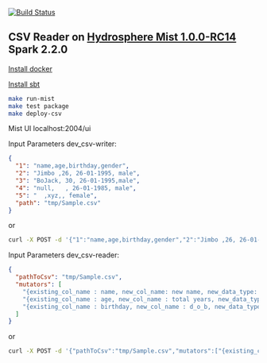 [![Build Status](https://travis-ci.org/leonid133/csv_reader.svg?branch=master)](https://travis-ci.org/leonid133/csv_reader)

## CSV Reader on [Hydrosphere Mist 1.0.0-RC14](https://hydrosphere.io) Spark 2.2.0

[Install docker](https://docs.docker.com/install/)

[Install sbt](https://www.scala-sbt.org/1.0/docs/Setup.html)

```sh
make run-mist
make test package
make deploy-csv
```

Mist UI localhost:2004/ui

Input Parameters dev_csv-writer:
```json
{
  "1": "name,age,birthday,gender",
  "2": "Jimbo ,26, 26-01-1995, male",
  "3": "BoJack, 30, 26-01-1995,male",
  "4": "null,   , 26-01-1985, male",
  "5": "  ,xyz,, female",
  "path": "tmp/Sample.csv"
}
```
or
```sh
curl -X POST -d '{"1":"name,age,birthday,gender","2":"Jimbo ,26, 26-01-1995, male","3":"BoJack, 30, 26-01-1995,male","4":"null,   , 26-01-1985, male","5":"  ,xyz,, female","path":"tmp/Sample.csv"}' 'http://localhost:2004/v2/api/functions/dev_csv-writer/jobs'
```

Input Parameters dev_csv-reader:
```json
{
  "pathToCsv": "tmp/Sample.csv",
  "mutators": [
    "{existing_col_name : name, new_col_name: new name, new_data_type: string}",
    "{existing_col_name : age, new_col_name : total years, new_data_type : integer}",
    "{existing_col_name : birthday, new_col_name : d_o_b, new_data_type : date, date_expression : dd-MM-yyyy}"
  ]
}
```

or

```sh
curl -X POST -d '{"pathToCsv":"tmp/Sample.csv","mutators":["{existing_col_name : name, new_col_name: new name, new_data_type: string}","{existing_col_name : age, new_col_name : total years, new_data_type : integer}","{existing_col_name : birthday, new_col_name : d_o_b, new_data_type : date, date_expression : dd-MM-yyyy}"]}' 'http://localhost:2004/v2/api/functions/dev_csv-reader/jobs'
```
